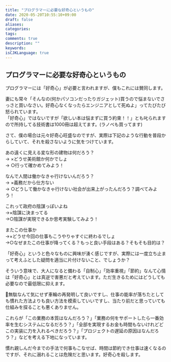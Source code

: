```yaml
---
title: "プログラマーに必要な好奇心というもの"
date: 2020-05-20T10:55:10+09:00
draft: false
aliases:
categories:
tags:
comments: true
description: ""
keywords:
isCJKLanguage: true
---
```


## プログラマーに必要な好奇心というもの

プログラマーには「好奇心」が必要と言われますが、僕もこれには賛同します。

妻にも常々「そんなの(何かパソコンだったりガジェット)買うので悩まないでさっさと買いなさい。好奇心なくなったらエンジニアとして死ぬよ」ってたびたび怒られています。  
「好奇心」ではないですが「欲しい本は悩まずに買う約束！！」とも叱られますので所持してる技術書は1000冊は超えてます。(ラノベも買ってます)

さて、僕の場合は元々好奇心旺盛なのですが、実際は下記のような行動を普段からしていて、それを殺さないように気をつけています。  

あの遠くに見える変な形の建物は何だろう？  
→ ×どうせ美術館か何かでしょ  
→ ○行って確かめてみよう！

なんで人間は働かなきゃ行けないんだろう？  
→ ×義務だから仕方ない  
→ ○どうして働かなきゃ行けない社会が出来上がったんだろう？調べてみよう！

これって政府の陰謀っぽいよね  
→×陰謀に決まってる  
→○陰謀が実現できるか思考実験してみよう！

またこの仕事か  
→×どうせ今回の仕事もこうやりゃすぐに終わるでしょ  
→○なぜまたこの仕事が降ってくる？もっと良い手段はある？そもそも目的は？

「好奇心」というと色々なものに興味が湧く感じですが、実際には一度立ち止まって考えふとした疑問を適当に片付けないこと、でしょうか？

そういう意味で、大人になると備わる「自制心」「効率重視」「節約」なんて心情は「好奇心」とは真逆で害悪だと考えています。ただ生きるためにはどうしても必要なので最低限に抑えます。

無駄なんて気にせず車輪の再発明して良いですし、仕事の能率が落ちたとしても慣れた方法よりも良い方法を模索していいですし、当たり前だと思っていても仕組みを探ることも悪くありません。

これらが「この業務の本質はなんだろう？」「業務の何をサポートしたら一番効率を生むシステムになるだろう？」「全部を実現するお金も時間もないけれどどこの実装に力を入れるべきだろう？」「プロジェクトの遅延の原因はなんだろう？」などを考える下地になっています。

慣れ親しんだ今までの手法で何事もこなせば、時間は節約でき仕事は速くなるのですが、それに溺れることは危険だと思います。好奇心を殺します。
